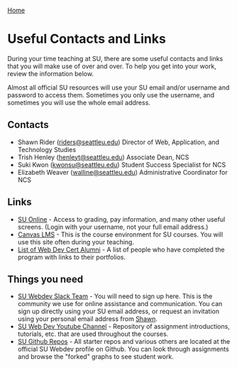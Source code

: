 [Home](http://milesccoleman.com/DICE_Instructor_Handbook/)
# Useful Contacts and Links

During your time teaching at SU, there are some useful contacts and links that you will make use of over and over. To help you get into your work, review the information below.

Almost all official SU resources will use your SU email and/or username and password to access them. Sometimes you only use the username, and sometimes you will use the whole email address.

## Contacts

* Shawn Rider \(riders@seattleu.edu\) Director of Web, Application, and Technology Studies
* Trish Henley \(henleyt@seattleu.edu\) Associate Dean, NCS
* Suki Kwon \(kwonsu@seattleu.edu\) Student Success Specialist for NCS
* Elizabeth Weaver \(walline@seattleu.edu\) Administrative Coordinator for NCS

## Links

* [SU Online](https://suonline.seattleu.edu/) - Access to grading, pay information, and many other useful screens. \(Login with your username, not your full email address.\)
* [Canvas LMS](https://seattleu.instructure.com) - This is the course environment for SU courses. You will use this site often during your teaching.
* [List of Web Dev Cert Alumni](https://gist.github.com/shawnr/497cd3f55e2114cb2279) - A list of people who have completed the program with links to their portfolios.

## Things you need
* [SU Webdev Slack Team](https://suwebdev.slack.com) - You will need to sign up here. This is the community we use for online assistance and communication. You can sign up directly using your SU email address, or request an invitation using your personal email address from [Shawn](mailto:riders@seattleu.edu).
* [SU Web Dev Youtube Channel](https://www.youtube.com/channel/UCll_nlSRML4SRkKeUW50imA) - Repository of assignment introductions, tutorials, etc. that are used throughout the courses.
* [SU Github Repos](https://github.com/suwebdev) - All starter repos and various others are located at the official SU Webdev profile on Github. You can look through assignments and browse the "forked" graphs to see student work.



